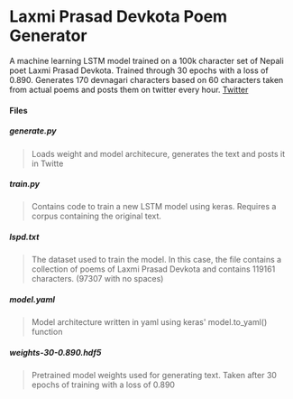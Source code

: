 # Laxmi Prasad Devkota Poem Generator

A machine learning LSTM model trained on a 100k character set of Nepali poet Laxmi Prasad Devkota. Trained through 30 epochs with a loss of 0.890. Generates 170 devnagari characters based on 60 characters taken from actual poems and posts them on twitter every hour. [Twitter](https://twitter.com/weather_ktm)

#### Files

##### generate.py
>Loads weight and model architecure, generates the text and posts it in Twitte
##### train.py
>Contains code to train a new LSTM model using keras. Requires a corpus containing the original text.
##### lspd.txt
>The dataset used to train the model. In this case, the file contains a collection of poems of Laxmi Prasad Devkota and contains 119161 characters. (97307 with no spaces)
##### model.yaml
>Model architecture written in yaml using keras' model.to_yaml() function
##### weights-30-0.890.hdf5
>Pretrained model weights used for generating text. Taken after 30 epochs of training with a loss of 0.890
